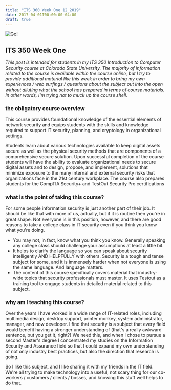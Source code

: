 ```yaml
---
title: "ITS 360 Week One 12_2019"
date: 2017-04-01T00:00:00-04:00
draft: true
---
```

![Go!](/images/spot-runs-start-la.jpg)

## ITS 350 Week One

*This post is intended for students in my ITS 350 Introduction to Computer Security course at Colorado State University. The majority of information related to the course is available within the course online, but I try to provide additional material like this week in order to bring my own experiences / web surfings / questions about the subject out into the open without diluting what the school has prepared in terms of course materials. In other words, I'm trying not to muck up the course shell.*

### the obligatory course overview

This course provides foundational knowledge of the essential elements of network security and equips students with the skills and knowledge required to support IT security, planning, and cryptology in organizational settings. 

Students learn about various technologies available to keep digital assets secure as well as the physical security methods that are components of a comprehensive secure solution. Upon successful completion of the course students will have the ability to evaluate organizational needs to secure digital assets and to design, propose, and implement, solutions that minimize exposure to the many internal and external security risks that organizations face in the 21st century workplace. The course also prepares students for the CompTIA Security+ and TestOut Security Pro certifications

### what is the point of taking this course?

For some people information security is just another part of their job. It should be like that with more of us, actually, but if it is routine then you're in great shape. Not everyone is in this position, however, and there are good reasons to take a college class in IT security even if you think you know what you're doing.

* You may not, in fact, know what you think you know. Generally speaking any college class should challenge your assumptions at least a little bit.
* It helps to clarify the language so you can speak about security intelligently AND HELPFULLY with others. Security is a tough and tense subject for some, and it is immensely harder when not everyone is using the same language. And language matters.
* The content of this course specifically covers material that industry-wide topics that security professionals must master. It uses Testout as a training tool to engage students in detailed material related to this subject.

### why am I teaching this course?

Over the years I have worked in a wide range of IT-related roles, including multimedia design, desktop support, printer monkey, system administrator, manager, and now developer. I find that security is a subject that every field would benefit having a stronger understanding of (that's a really awkward sentence, but you get it, right?) We need this, and when I chose to pursue a second Master's degree I concentrated my studies on the Information Security and Assurance field so that I could expand my own understanding of not only industry best practices, but also the direction that research is going.

So I like this subject, and I like sharing it with my friends in the IT field. We're all trying to make technology into a useful, not scary thing for our co-workers / customers / clients / bosses, and knowing this stuff well helps to do that.


